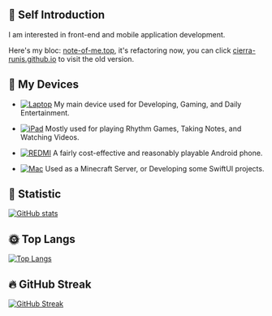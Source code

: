 ## 👋 Self Introduction

I am interested in front-end and mobile application development.

Here's my bloc: [note-of-me.top](https://note-of-me.top), it's refactoring now, you can click [cierra-runis.github.io](https://cierra-runis.github.io) to visit the old version.

## 📱 My Devices

- [![Laptop](https://img.shields.io/badge/Lenovo%20Legion%205-black?style=flat-square&logo=lenovo&logoColor=white)](https://www.lenovo.com/) My main device used for Developing, Gaming, and Daily Entertainment.

- [![iPad](https://img.shields.io/badge/iPad%20Pro%202021%2011%20inch-black?style=flat-square&logo=apple)](https://www.apple.com/ipad-pro/) Mostly used for playing Rhythm Games, Taking Notes, and Watching Videos.

- [![REDMI](https://img.shields.io/badge/Redmi%20K70-black?style=flat-square&logoColor=white&logo=android)](https://www.mi.com/global/product-list/redmi/) A fairly cost-effective and reasonably playable Android phone.

- [![Mac](https://img.shields.io/badge/Mac%20Mini%20M2-black?style=flat-square&logo=apple&logoColor=white)](https://www.apple.com/mac/) Used as a Minecraft Server, or Developing some SwiftUI projects.

## 📖 Statistic

[![GitHub stats](https://github-readme-stats.vercel.app/api?username=Cierra-Runis&show_icons=true&title_color=fff&icon_color=ff8000&text_color=9f9f9f&bg_color=22272E&count_private=true&border_radius=16)](https://github.com/anuraghazra/github-readme-stats)

## 🌞 Top Langs

[![Top Langs](https://github-readme-stats.vercel.app/api/top-langs/?username=Cierra-Runis&show_icons=true&title_color=fff&icon_color=ff8000&text_color=9f9f9f&bg_color=22272E&layout=compact&langs_count=10&border_radius=16&size_weight=1&count_weight=0&hide=cmake,c%2B%2B)](https://github.com/anuraghazra/github-readme-stats)

## 🔥 GitHub Streak

[![GitHub Streak](https://streak-stats.demolab.com/?user=Cierra-Runis&theme=dark&background=22272E&border_radius=16)](https://git.io/streak-stats)
